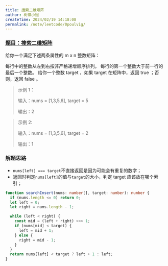 ```yaml
---
title: 搜索二维矩阵
author: 树懒小姐
createTime: 2024/02/19 14:18:08
permalink: /note/leetcode/0poulvig/
---
```


### [题目：搜索二维矩阵](https://leetcode.cn/problems/search-a-2d-matrix/description/?envType=study-plan-v2&envId=top-interview-150)

给你一个满足下述两条属性的 m x n 整数矩阵：

每行中的整数从左到右按非严格递增顺序排列。
每行的第一个整数大于前一行的最后一个整数。
给你一个整数 target ，如果 target 在矩阵中，返回 true ；否则，返回 false 。

> 示例 1：
>
> 输入：nums = [1,3,5,6], target = 5
>
> 输出：2

> 示例 2:
>
> 输入：nums = [1,3,5,6], target = 2
>
> 输出：1

### 解题思路

- `nums[left] === target`不直接返回是因为可能会有重复的数字；
- 返回时判定`nums[left]`的值与`target`的大小，判定 target 应该放在哪个索引；

```ts
function searchInsert(nums: number[], target: number): number {
  if (nums.length <= 0) return 0;
  let left = 0;
  let right = nums.length - 1;

  while (left < right) {
    const mid = (left + right) >>> 1;
    if (nums[mid] < target) {
      left = mid + 1;
    } else {
      right = mid - 1;
    }
  }
  return nums[left] < target ? left + 1 : left;
}
```

